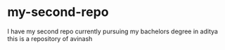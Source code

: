 # my-second-repo
I have my second repo
currently pursuing my bachelors degree in aditya
this is a repository of avinash
